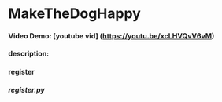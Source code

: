 # MakeTheDogHappy
#### Video Demo:  [youtube vid] (https://youtu.be/xcLHVQvV6vM)
#### description:

#### register
##### register.py

